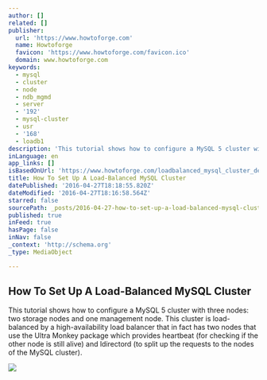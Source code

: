 ```yaml
---
author: []
related: []
publisher:
  url: 'https://www.howtoforge.com'
  name: Howtoforge
  favicon: 'https://www.howtoforge.com/favicon.ico'
  domain: www.howtoforge.com
keywords:
  - mysql
  - cluster
  - node
  - ndb_mgmd
  - server
  - '192'
  - mysql-cluster
  - usr
  - '168'
  - loadb1
description: 'This tutorial shows how to configure a MySQL 5 cluster with three nodes: two storage nodes and one management node. This cluster is load-balanced by a high-availability load balancer that in fact has two nodes that use the Ultra Monkey package which provides heartbeat (for checking if the other node is still alive) and ldirectord (to split up the requests to the nodes of the MySQL cluster).'
inLanguage: en
app_links: []
isBasedOnUrl: 'https://www.howtoforge.com/loadbalanced_mysql_cluster_debian'
title: How To Set Up A Load-Balanced MySQL Cluster
datePublished: '2016-04-27T18:18:55.820Z'
dateModified: '2016-04-27T18:16:58.564Z'
starred: false
sourcePath: _posts/2016-04-27-how-to-set-up-a-load-balanced-mysql-cluster.md
published: true
inFeed: true
hasPage: false
inNav: false
_context: 'http://schema.org'
_type: MediaObject

---
```

<article style=""><h1>How To Set Up A Load-Balanced MySQL Cluster</h1><p>This tutorial shows how to configure a MySQL 5 cluster with three nodes: two storage nodes and one management node. This cluster is load-balanced by a high-availability load balancer that in fact has two nodes that use the Ultra Monkey package which provides heartbeat (for checking if the other node is still alive) and ldirectord (to split up the requests to the nodes of the MySQL cluster).</p><img src="https://www.howtoforge.com/images/socialmedia/64x64/googleplus.png" /></article>